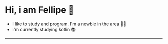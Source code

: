 # Hi, i am Fellipe 🦆

* I like to study and program. I'm a newbie in the area 🧑‍💻
* I'm currently studying kotlin 📚

---
